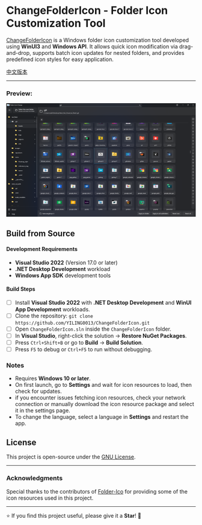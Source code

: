 ﻿# ChangeFolderIcon - Folder Icon Customization Tool  

[ChangeFolderIcon](https://github.com/YILING0013/ChangeFolderIcon) is a Windows folder icon customization tool developed using **WinUI3** and **Windows API**. It allows quick icon modification via drag-and-drop, supports batch icon updates for nested folders, and provides predefined icon styles for easy application.  

[中文版本](README.md)

---  

### Preview:  

![](./Assets/Images/1_en-us.png)  

## Build from Source  

#### Development Requirements  

* **Visual Studio 2022** (Version 17.0 or later)  
* **.NET Desktop Development** workload  
* **Windows App SDK** development tools  

#### Build Steps  

- [ ] Install **Visual Studio 2022** with **.NET Desktop Development** and **WinUI App Development** workloads.  
- [ ] Clone the repository: `git clone https://github.com/YILING0013/ChangeFolderIcon.git` 
- [ ] Open `ChangeFolderIcon.sln` inside the `ChangeFolderIcon` folder.  
- [ ] In **Visual Studio**, right-click the solution → **Restore NuGet Packages**.  
- [ ] Press `Ctrl+Shift+B` or go to **Build** → **Build Solution**.  
- [ ] Press `F5` to debug or `Ctrl+F5` to run without debugging.  

### Notes  
- Requires **Windows 10 or later**.  
- On first launch, go to **Settings** and wait for icon resources to load, then check for updates.
- if you encounter issues fetching icon resources, check your network connection or manually download the icon resource package and select it in the settings page.  
- To change the language, select a language in **Settings** and restart the app.  

## License  

This project is open-source under the [GNU License](LICENSE).  

---  
### Acknowledgments

Special thanks to the contributors of [Folder-Ico](https://github.com/icon11-community/Folder-Ico) for providing some of the icon resources used in this project.  

---

⭐ If you find this project useful, please give it a **Star**! 🚀